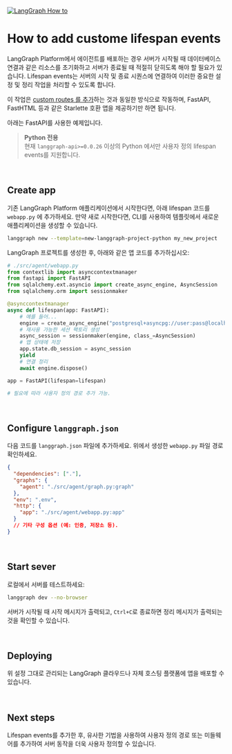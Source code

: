 [![LangGraph How to](https://img.shields.io/badge/LangGraph-How_to-yellow?logo=langgraph)](https://langchain-ai.github.io/langgraph/how-tos/http/custom_lifespan/)


# How to add custome lifespan events

LangGraph Platform에서 에이전트를 배포하는 경우 서버가 시작될 때 데이터베이스 연결과 같은 리소스를 초기화하고 서버가 종료될 때 적절히 닫히도록 해야 할 필요가 있습니다. Lifespan events는 서버의 시작 및 종료 시퀀스에 연결하여 이러한 중요한 설정 및 정리 작업을 처리할 수 있도록 합니다.

이 작업은 [custom routes 를 추가](./how_to_add_custom_routes.md)하는 것과 동일한 방식으로 작동하며, FastAPI, FastHTML 등과 같은 Starlette 호환 앱을 제공하기만 하면 됩니다.

아래는 FastAPI를 사용한 예제입니다.

> **Python 전용**  
> 현재 `langgraph-api>=0.0.26` 이상의 Python 에서만 사용자 정의 lifespan events를 지원합니다.

<br>

## Create app

기존 LangGraph Platform 애플리케이션에서 시작한다면, 아래 lifespan 코드를 `webapp.py` 에 추가하세요. 만약 새로 시작한다면, CLI를 사용하여 템플릿에서 새로운 애플리케이션을 생성할 수 있습니다.

```bash
langgraph new --template=new-langgraph-project-python my_new_project
```

LangGraph 프로젝트를 생성한 후, 아래와 같은 앱 코드를 추가하십시오:

```python
# ./src/agent/webapp.py
from contextlib import asynccontextmanager
from fastapi import FastAPI
from sqlalchemy.ext.asyncio import create_async_engine, AsyncSession
from sqlalchemy.orm import sessionmaker

@asynccontextmanager
async def lifespan(app: FastAPI):
    # 예를 들어...
    engine = create_async_engine("postgresql+asyncpg://user:pass@localhost/db")
    # 재사용 가능한 세션 팩토리 생성
    async_session = sessionmaker(engine, class_=AsyncSession)
    # 앱 상태에 저장
    app.state.db_session = async_session
    yield
    # 연결 정리
    await engine.dispose()

app = FastAPI(lifespan=lifespan)

# 필요에 따라 사용자 정의 경로 추가 가능.
```

<br>

## Configure `langgraph.json`

다음 코드를 `langgraph.json` 파일에 추가하세요. 위에서 생성한 `webapp.py` 파일 경로 확인하세요.

```json
{
  "dependencies": ["."],
  "graphs": {
    "agent": "./src/agent/graph.py:graph"
  },
  "env": ".env",
  "http": {
    "app": "./src/agent/webapp.py:app"
  }
  // 기타 구성 옵션 (예: 인증, 저장소 등).
}
```

<br>

## Start sever

로컬에서 서버를 테스트하세요:

```bash
langgraph dev --no-browser
```

서버가 시작될 때 시작 메시지가 출력되고, `Ctrl+C`로 종료하면 정리 메시지가 출력되는 것을 확인할 수 있습니다.

<br>

## Deploying

위 설정 그대로 관리되는 LangGraph 클라우드나 자체 호스팅 플랫폼에 앱을 배포할 수 있습니다.

<br>

## Next steps

Lifespan events를 추가한 후, 유사한 기법을 사용하여 사용자 정의 경로 또는 미들웨어를 추가하여 서버 동작을 더욱 사용자 정의할 수 있습니다.
